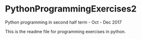 # PythonProgrammingExercises2
Python programming in second half term - Oct - Dec 2017

This is the readme file for programming exercises in python.
